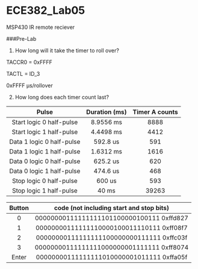 ECE382_Lab05
============

MSP430 IR remote reciever

###Pre-Lab
1) How long will it take the timer to roll over?

TACCR0 = 0xFFFF

TACTL = ID_3

0xFFFF µs/rollover


2) How long does each timer count last?



<table class="table table-striped table-bordered">
<thead>
<tr>
<th align="center">Pulse</th>
<th align="center">Duration (ms)</th>
<th align="center">Timer A counts</th>
</tr>
</thead>
<tbody>
<tr>
<td align="center" colspan="1">Start logic 0 half-pulse</td>
<td align="center" colspan="1">8.9556 ms</td>
<td align="center" colspan="1">8888</td>
</tr>
<tr>
<td align="center" colspan="1">Start logic 1 half-pulse</td>
<td align="center" colspan="1">4.4498 ms</td>
<td align="center" colspan="1">4412</td>
</tr>
<tr>
<td align="center" colspan="1">Data 1 logic 0 half-pulse</td>
<td align="center" colspan="1">592.8 us</td>
<td align="center" colspan="1">591</td>
</tr>
<tr>
<td align="center" colspan="1">Data 1 logic 1 half-pulse</td>
<td align="center" colspan="1">1.6312 ms</td>
<td align="center" colspan="1">1616</td>
</tr>
<tr>
<td align="center" colspan="1">Data 0 logic 0 half-pulse</td>
<td align="center" colspan="1">625.2 us</td>
<td align="center" colspan="1">620</td>
</tr>
<tr>
<td align="center" colspan="1">Data 0 logic 1 half-pulse</td>
<td align="center" colspan="1">474.6 us</td>
<td align="center" colspan="1">468</td>
</tr>
<tr>
<td align="center" colspan="1">Stop logic 0 half-pulse</td>
<td align="center" colspan="1">600 us</td>
<td align="center" colspan="1">593</td>
</tr>
<tr>
<td align="center" colspan="1">Stop logic 1 half-pulse</td>
<td align="center" colspan="1">40 ms</td>
<td align="center" colspan="1">39263</td>
</tr>
</tbody>
</table>

<table class="table table-striped table-bordered">
<thead>
<tr>
<th align="center">Button</th>
<th align="center">code (not including start and stop bits)</th>
</tr>
</thead>
<tbody>
<tr>
<td align="center" colspan="1">0</td>
<td align="center" colspan="1">00000000111111111101100000100111 0xffd827</td>
</tr>
<tr>
<td align="center" colspan="1">1</td>
<td align="center" colspan="1">00000000111111110000100011110111 0xff08f7</td>
</tr>
<tr>
<td align="center" colspan="1">2</td>
<td align="center" colspan="1">00000000111111111100000000111111 0xffc03f</td>
</tr>
<tr>
<td align="center" colspan="1">3</td>
<td align="center" colspan="1">00000000111111111000000001111111 0xff8074</td>
</tr>
<tr>
<td align="center" colspan="1">Enter</td>
<td align="center" colspan="1">00000000111111111010000001011111 0xffa05f</td>
</tr>
</tbody>
</table>
